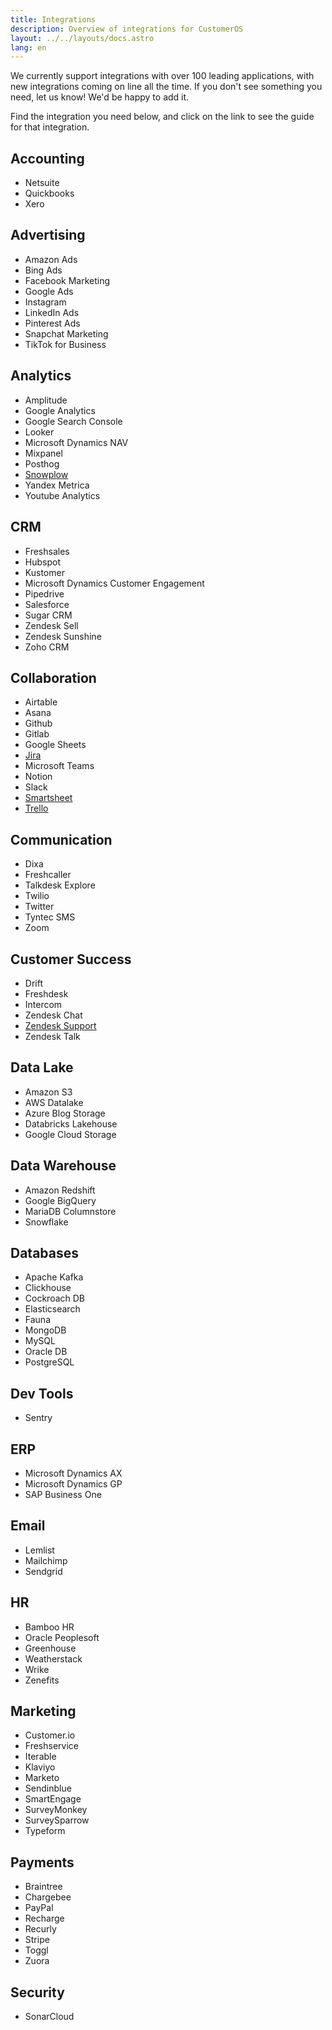 ```yaml
---
title: Integrations
description: Overview of integrations for CustomerOS
layout: ../../layouts/docs.astro
lang: en
---
```


We currently support integrations with over 100 leading applications, with new integrations coming on line all the time.  If you don't see something you need, let us know!  We'd be happy to add it.

Find the integration you need below, and click on the link to see the guide for that integration.

## Accounting

- Netsuite
- Quickbooks
- Xero

## Advertising

- Amazon Ads
- Bing Ads
- Facebook Marketing
- Google Ads
- Instagram
- LinkedIn Ads
- Pinterest Ads
- Snapchat Marketing
- TikTok for Business

## Analytics

- Amplitude
- Google Analytics
- Google Search Console
- Looker
- Microsoft Dynamics NAV
- Mixpanel
- Posthog
- [Snowplow][snowplow]
- Yandex Metrica
- Youtube Analytics

## CRM

- Freshsales
- Hubspot
- Kustomer
- Microsoft Dynamics Customer Engagement
- Pipedrive
- Salesforce
- Sugar CRM
- Zendesk Sell
- Zendesk Sunshine
- Zoho CRM

## Collaboration

- Airtable
- Asana
- Github
- Gitlab
- Google Sheets
- [Jira][jira]
- Microsoft Teams
- Notion
- Slack
- [Smartsheet][smartsheet]
- [Trello][trello]

## Communication

- Dixa
- Freshcaller
- Talkdesk Explore
- Twilio
- Twitter
- Tyntec SMS
- Zoom

## Customer Success

- Drift
- Freshdesk
- Intercom
- Zendesk Chat
- [Zendesk Support][zendesk-support]
- Zendesk Talk

## Data Lake

- Amazon S3
- AWS Datalake
- Azure Blog Storage
- Databricks Lakehouse
- Google Cloud Storage

## Data Warehouse

- Amazon Redshift
- Google BigQuery
- MariaDB Columnstore
- Snowflake

## Databases

- Apache Kafka
- Clickhouse
- Cockroach DB
- Elasticsearch
- Fauna
- MongoDB
- MySQL
- Oracle DB
- PostgreSQL

## Dev Tools

- Sentry

## ERP

- Microsoft Dynamics AX
- Microsoft Dynamics GP
- SAP Business One

## Email

- Lemlist
- Mailchimp
- Sendgrid

## HR

- Bamboo HR
- Oracle Peoplesoft
- Greenhouse
- Weatherstack
- Wrike
- Zenefits

## Marketing

- Customer.io
- Freshservice
- Iterable
- Klaviyo
- Marketo
- Sendinblue
- SmartEngage
- SurveyMonkey
- SurveySparrow
- Typeform

## Payments

- Braintree
- Chargebee
- PayPal
- Recharge
- Recurly
- Stripe
- Toggl
- Zuora

## Security

- SonarCloud

<!--- References --->

[hubspot]: /en/integrations/hubspot/
[zendesk-support]: /en/integrations/zendesk-support/
[google-workspace]: /en/integrations/google-workspace/
[jira]: /en/integrations/jira/
[trello]: /en/integrations/trello/
[smartsheet]: /en/integrations/smartsheet/
[snowplow]: /en/integrations/snowplow/
